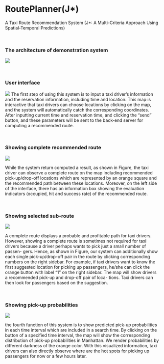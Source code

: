 # RoutePlanner(J*)

A Taxi Route Recommendation System
(J*: A Multi-Criteria Approach Using Spatial-Temporal Predictions)
 
<br />
 
### The architecture of demonstration system
![](https://i.imgur.com/i2XLL9g.png)

<br />

###  User interface
![](https://i.imgur.com/QcFH0No.png)
The first step of using this system is to input a taxi driver’s information and the reservation information, including time and location. This map is interactive that taxi drivers can choose locations by clicking on the map, and the system will automatically catch the corresponding coordinates. After inputting current time and reservation time, and clicking the “send” button, and these parameters will be sent to the back-end server for computing a recommended route.

<br />

### Showing complete recommended route 
![](https://i.imgur.com/5Iwoyiq.png)

While the system return computed a result, as shown in Figure, the taxi driver can observe a complete route on the map including recommended pick-up/drop-off locations which are represented by an orange square and the recommended path between these locations. Moreover, on the left side of the interface, there has an information box showing the evaluation indicators (occupied, hit and success rate) of the recommended route.

<br />

### Showing selected sub-route 
![](https://i.imgur.com/jtavMnp.png)

A complete route displays a probable and profitable path for taxi drivers. However, showing a complete route is sometimes not required for taxi drivers because a driver perhaps wants to pick just a small number of passen- gers. Hence, as shown in Figure, our system can additionally show each single pick-up/drop-off pair in the route by clicking corresponding numbers on the right sidebar. For example, if taxi drivers want to know the first suggested location for picking up passengers, he/she can click the orange button with label “1” on the right sidebar. The map will show drivers a recommended pick-up and drop-off pair of loca- tions. Taxi drivers can then look for passengers based on the suggestion.

<br />

### Showing pick-up probabilities
![](https://i.imgur.com/G0LV6F2.png)

 the fourth function of this system is to show predicted pick-up probabilities in each time interval which are included in a search time. By clicking on the button of a specified time interval, the map will show the corresponding distribution of pick-up probabilities in Manhattan. We render probabilities by different darkness of the orange color. With this visualized information, taxi drivers can also directly observe where are the hot spots for picking up passengers for now or a few hours later.
